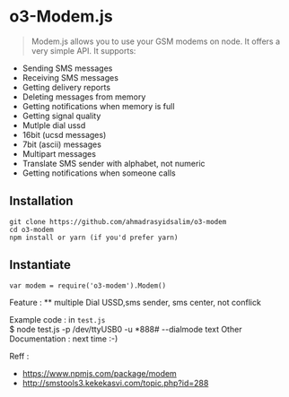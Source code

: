 o3-Modem.js
============================
> Modem.js allows you to use your GSM modems on node.
It offers a very simple API.
It supports:
* Sending SMS messages
* Receiving SMS messages
* Getting delivery reports
* Deleting messages from memory
* Getting notifications when memory is full
* Getting signal quality
* Mutlple dial ussd
* 16bit (ucsd messages)
* 7bit (ascii) messages
* Multipart messages
* Translate SMS sender with alphabet, not numeric
* Getting notifications when someone calls

Installation
------------
```
git clone https://github.com/ahmadrasyidsalim/o3-modem  
cd o3-modem  
npm install or yarn (if you'd prefer yarn)
```

Instantiate
-----------
```
var modem = require('o3-modem').Modem()
```
Feature :
** multiple Dial USSD,sms sender, sms center, not conflick

Example code : in ```test.js```  
$ node test.js -p /dev/ttyUSB0 -u *888# --dialmode text
Other Documentation : next time :-)

Reff :
* https://www.npmjs.com/package/modem
* http://smstools3.kekekasvi.com/topic.php?id=288
